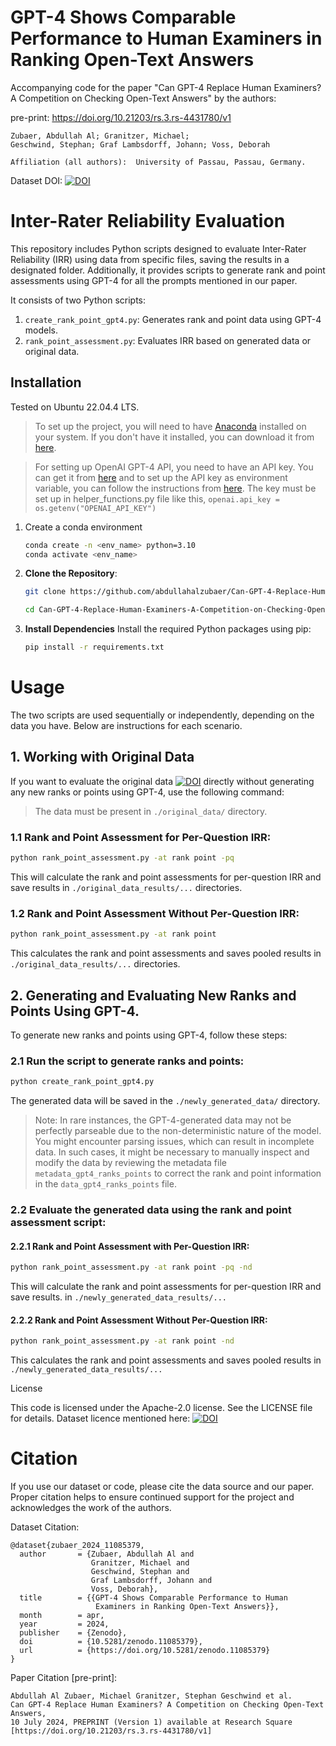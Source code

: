 # GPT-4 Shows Comparable Performance to Human Examiners in Ranking Open-Text Answers

Accompanying code for the paper "Can GPT-4 Replace Human Examiners? A Competition on Checking Open-Text Answers" by the authors:

pre-print: https://doi.org/10.21203/rs.3.rs-4431780/v1

    Zubaer, Abdullah Al; Granitzer, Michael;
    Geschwind, Stephan; Graf Lambsdorff, Johann; Voss, Deborah

    Affiliation (all authors):  University of Passau, Passau, Germany.


Dataset DOI: [![DOI](https://zenodo.org/badge/DOI/10.5281/zenodo.11085379.svg)](https://doi.org/10.5281/zenodo.11085379)

# Inter-Rater Reliability Evaluation

This repository includes Python scripts designed to evaluate Inter-Rater Reliability (IRR) using data from specific files, saving the results in a designated folder. Additionally, it provides scripts to generate rank and point assessments using GPT-4 for all the prompts mentioned in our paper.

It consists of two Python scripts:
1. `create_rank_point_gpt4.py`: Generates rank and point data using GPT-4 models.
2. `rank_point_assessment.py`: Evaluates IRR based on generated data or original data.

<!-- ## Features

- Evaluate IRR based on assessment types: 'rank' and/or 'point'.
- Optionally compute IRR per question for detailed insights.
- Create ranks and points using GPT-4 for all the prompts.
- Suppress console output for a silent run. -->


## Installation
Tested on Ubuntu 22.04.4 LTS.

 >To set up the project, you will need to have [Anaconda](https://www.anaconda.com/) installed on your system. If you don't have it installed, you can download it from [here](https://www.anaconda.com/download/success).


 > For setting up OpenAI GPT-4 API, you need to have an API key. You can get it from [here](https://beta.openai.com/signup/) and to set up the API key as environment variable, you can follow the instructions from [here](https://mkyong.com/linux/how-to-set-environment-variable-in-ubuntu/). The key must be set up in helper_functions.py file like this, `openai.api_key = os.getenv("OPENAI_API_KEY")`

 1. Create a conda environment

      ```bash
      conda create -n <env_name> python=3.10
      conda activate <env_name>
      ```

2. **Clone the Repository**: 
   ```bash
   git clone https://github.com/abdullahalzubaer/Can-GPT-4-Replace-Human-Examiners-A-Competition-on-Checking-Open-Text-Answers.git

   cd Can-GPT-4-Replace-Human-Examiners-A-Competition-on-Checking-Open-Text-Answers
   ```



3. **Install Dependencies**
   Install the required Python packages using pip:
   ```bash
   pip install -r requirements.txt
   ```



   

#  Usage

The two scripts are used sequentially or independently, depending on the data you have. Below are instructions for each scenario.

## 1. Working with Original Data

If you want to evaluate the original data [![DOI](https://zenodo.org/badge/DOI/10.5281/zenodo.11085379.svg)](https://doi.org/10.5281/zenodo.11085379) directly without generating any new ranks or points using GPT-4, use the following command:
>The data must be present in `./original_data/` directory.

### 1.1 Rank and Point Assessment for Per-Question IRR:

```bash
python rank_point_assessment.py -at rank point -pq
```
This will calculate the rank and point assessments for per-question IRR and save results in `./original_data_results/...` directories.

### 1.2 Rank and Point Assessment Without Per-Question IRR:
```bash
python rank_point_assessment.py -at rank point
```
This calculates the rank and point assessments and saves pooled results in `./original_data_results/...` directories.




## 2. Generating and Evaluating New Ranks and Points Using GPT-4.

To generate new ranks and points using GPT-4, follow these steps:

### 2.1 Run the script to generate ranks and points:
```bash
python create_rank_point_gpt4.py
```
The generated data will be saved in the `./newly_generated_data/` directory.
>Note: In rare instances, the GPT-4-generated data may not be perfectly parseable due to the non-deterministic nature of the model. You might encounter parsing issues, which can result in incomplete data. In such cases, it might be necessary to manually inspect and modify the data by reviewing the metadata file `metadata_gpt4_ranks_points` to correct the rank and point information in the `data_gpt4_ranks_points` file.

### 2.2 Evaluate the generated data using the rank and point assessment script:

#### 2.2.1 Rank and Point Assessment with Per-Question IRR:

```bash
python rank_point_assessment.py -at rank point -pq -nd
```
This will calculate the rank and point assessments for per-question IRR and save results. in `./newly_generated_data_results/...`

#### 2.2.2 Rank and Point Assessment Without Per-Question IRR:
```bash
python rank_point_assessment.py -at rank point -nd
```
This calculates the rank and point assessments and saves pooled results in `./newly_generated_data_results/...`




<!-- # Arguments

`create_rank_point_gpt4.py`

```bash
python create-rank-point-gpt4.py [-d <data_file>] [-m <model_name>] [-t <temperature>] [-tp <top_p>] [--data_to_save_path <path>] [--metadata_to_save_path <path>] [-q]
```
Arguments
```
    -d, --data: Path to the input data file. Default is ./data/Data_complete_Can_GPT_Replace_Human_Examiners.xlsx.
    -m, --model_name: Name of the OpenAI API model to use. Default is gpt-4-0125-preview.
    -t, --temperature: Temperature parameter for the API. Default is 0.
    -tp, --top_p: Top-p parameter for the API. Default is 1.
    --data_to_save_path: Path to save the generated data. Default is ./newly_generated_data/data_gpt4_ranks_points.
    --metadata_to_save_path: Path to save the metadata. Default is ./newly_generated_data/metadata_gpt4_ranks_points.
    -q, --quiet: Use this flag to suppress all output from the script.
```

`rank_point_assessment.py`

```bash
python rank_point_assessment.py -at <assessment_type> [-d <data_file>] [-pq] [-q] [-nd] [-ndd <newly_generated_data_directory>]
```
Arguments
```
    -nd, --newly_generated_data_gpt4: Use this flag to evaluate the newly generated GPT-4 data.
    -ndd, --newly_generated_data_directory: Directory containing newly generated GPT-4 data. Default is ./newly_generated_data/data_gpt4_ranks_points.csv.
    -d, --data: Path to the original data file. Default is ./original_data/Data_complete_Can_GPT_Replace_Human_Examiners.xlsx.
    -at, --assessment_type: Assessment type(s). Must be one or more of 'rank', 'point', or 'rank point'. This is a required argument.
    -pq, --per_question_irr: Use this flag to calculate the inter-rater reliability per question.
    -q, --quiet: Use this flag to suppress all output from the script.
``` -->









License

This code is licensed under the Apache-2.0 license. See the LICENSE file for details.
Dataset licence mentioned here: [![DOI](https://zenodo.org/badge/DOI/10.5281/zenodo.11085379.svg)](https://doi.org/10.5281/zenodo.11085379)


# Citation

If you use our dataset or code, please cite the data source and our paper. Proper citation helps to ensure continued support for the project and acknowledges the work of the authors.

Dataset Citation:

```
@dataset{zubaer_2024_11085379,
  author       = {Zubaer, Abdullah Al and
                  Granitzer, Michael and
                  Geschwind, Stephan and
                  Graf Lambsdorff, Johann and
                  Voss, Deborah},
  title        = {{GPT-4 Shows Comparable Performance to Human 
                   Examiners in Ranking Open-Text Answers}},
  month        = apr,
  year         = 2024,
  publisher    = {Zenodo},
  doi          = {10.5281/zenodo.11085379},
  url          = {https://doi.org/10.5281/zenodo.11085379}
}
```


Paper Citation [pre-print]:

```
Abdullah Al Zubaer, Michael Granitzer, Stephan Geschwind et al.
Can GPT-4 Replace Human Examiners? A Competition on Checking Open-Text Answers,
10 July 2024, PREPRINT (Version 1) available at Research Square
[https://doi.org/10.21203/rs.3.rs-4431780/v1]
```
